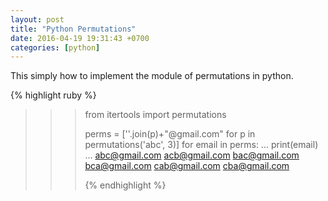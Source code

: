```yaml
---
layout: post
title: "Python Permutations"
date: 2016-04-19 19:31:43 +0700
categories: [python]
---
```


This simply how to implement the module of permutations in python.

{% highlight ruby %}

> > > from itertools import permutations
> > >
> > > perms = [''.join(p)+"@gmail.com" for p in permutations('abc', 3)]
> > > for email in perms:
> > > ... print(email)
> > > ...
> > > abc@gmail.com
> > > acb@gmail.com
> > > bac@gmail.com
> > > bca@gmail.com
> > > cab@gmail.com
> > > cba@gmail.com
> > >
> > > {% endhighlight %}
